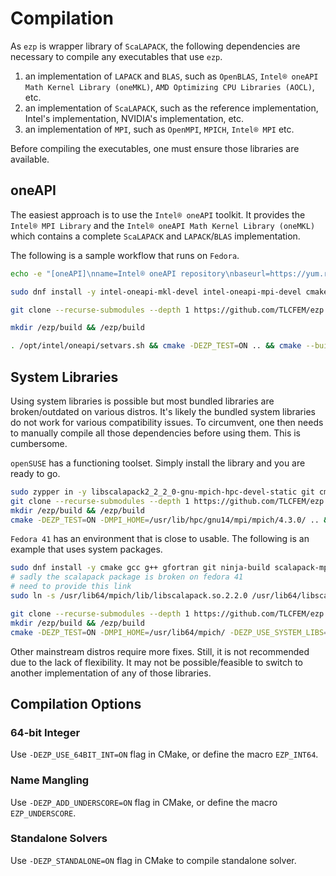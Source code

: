 # Compilation

As `ezp` is wrapper library of `ScaLAPACK`, the following dependencies are necessary to compile any executables that use `ezp`.

1. an implementation of `LAPACK` and `BLAS`, such as `OpenBLAS`, `Intel® oneAPI Math Kernel Library (oneMKL)`, `AMD Optimizing CPU Libraries (AOCL)`, etc.
2. an implementation of `ScaLAPACK`, such as the reference implementation, Intel's implementation, NVIDIA's implementation, etc.
3. an implementation of `MPI`, such as `OpenMPI`, `MPICH`, `Intel® MPI` etc.

Before compiling the executables, one must ensure those libraries are available.

## oneAPI

The easiest approach is to use the `Intel® oneAPI` toolkit.
It provides the `Intel® MPI Library` and the `Intel® oneAPI Math Kernel Library (oneMKL)` which contains a complete `ScaLAPACK` and `LAPACK`/`BLAS` implementation.

The following is a sample workflow that runs on `Fedora`.

```bash
echo -e "[oneAPI]\nname=Intel® oneAPI repository\nbaseurl=https://yum.repos.intel.com/oneapi\nenabled=1\ngpgcheck=1\nrepo_gpgcheck=1\ngpgkey=https://yum.repos.intel.com/intel-gpg-keys/GPG-PUB-KEY-INTEL-SW-PRODUCTS.PUB" > /etc/yum.repos.d/oneAPI.repo

sudo dnf install -y intel-oneapi-mkl-devel intel-oneapi-mpi-devel cmake gcc g++ gfortran git ninja-build

git clone --recurse-submodules --depth 1 https://github.com/TLCFEM/ezp.git

mkdir /ezp/build && /ezp/build

. /opt/intel/oneapi/setvars.sh && cmake -DEZP_TEST=ON .. && cmake --build . --config Release
```

## System Libraries

Using system libraries is possible but most bundled libraries are broken/outdated on various distros.
It's likely the bundled system libraries do not work for various compatibility issues.
To circumvent, one then needs to manually compile all those dependencies before using them.
This is cumbersome.

`openSUSE` has a functioning toolset.
Simply install the library and you are ready to go.

```bash
sudo zypper in -y libscalapack2_2_2_0-gnu-mpich-hpc-devel-static git cmake
git clone --recurse-submodules --depth 1 https://github.com/TLCFEM/ezp.git
mkdir /ezp/build && /ezp/build
cmake -DEZP_TEST=ON -DMPI_HOME=/usr/lib/hpc/gnu14/mpi/mpich/4.3.0/ .. && cmake --build . --config Release
```

`Fedora 41` has an environment that is close to usable.
The following is an example that uses system packages.

```bash
sudo dnf install -y cmake gcc g++ gfortran git ninja-build scalapack-mpich-devel flexiblas-devel
# sadly the scalapack package is broken on fedora 41
# need to provide this link
sudo ln -s /usr/lib64/mpich/lib/libscalapack.so.2.2.0 /usr/lib64/libscalapack.so.2.2.0

git clone --recurse-submodules --depth 1 https://github.com/TLCFEM/ezp.git
mkdir /ezp/build && /ezp/build
cmake -DEZP_TEST=ON -DMPI_HOME=/usr/lib64/mpich/ -DEZP_USE_SYSTEM_LIBS=ON .. && cmake --build . --config Release
```

Other mainstream distros require more fixes.
Still, it is not recommended due to the lack of flexibility.
It may not be possible/feasible to switch to another implementation of any of those libraries.

## Compilation Options

### 64-bit Integer

Use `-DEZP_USE_64BIT_INT=ON` flag in CMake, or define the macro `EZP_INT64`.

### Name Mangling

Use `-DEZP_ADD_UNDERSCORE=ON` flag in CMake, or define the macro `EZP_UNDERSCORE`.

### Standalone Solvers

Use `-DEZP_STANDALONE=ON` flag in CMake to compile standalone solver.
